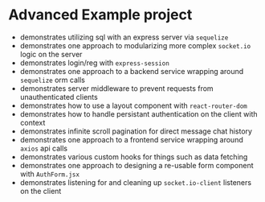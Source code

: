 # Advanced Example project
- demonstrates utilizing sql with an express server via `sequelize`
- demonstrates one approach to modularizing more complex `socket.io` logic on the server
- demonstrates login/reg with `express-session`
- demonstrates one approach to a backend service wrapping around `sequelize` orm calls
- demonstrates server middleware to prevent requests from unauthenticated clients
- demonstrates how to use a layout component with `react-router-dom`
- demonstrates how to handle persistant authentication on the client with context
- demonstrates infinite scroll pagination for direct message chat history
- demonstrates one approach to a frontend service wrapping around `axios` api calls
- demonstrates various custom hooks for things such as data fetching
- demonstrates one approach to designing a re-usable form component with `AuthForm.jsx`
- demonstrates listening for and cleaning up `socket.io-client` listeners on the client
